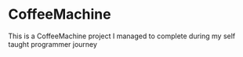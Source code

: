# CoffeeMachine
This is a CoffeeMachine project I managed to complete during my self taught programmer journey
